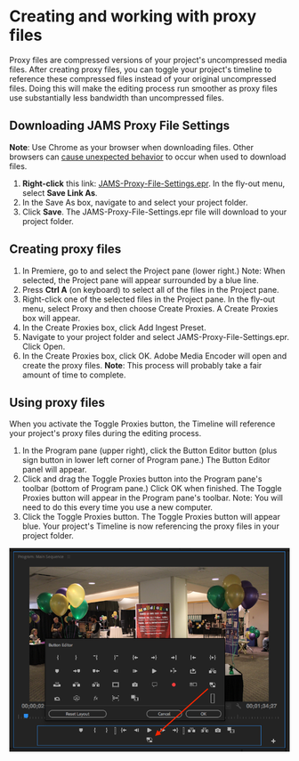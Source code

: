 # Creating and working with proxy files

Proxy files are compressed versions of your project's uncompressed media files. After creating proxy files, you can toggle your project's timeline to reference these compressed files instead of your original uncompressed files. Doing this will make the editing process run smoother as proxy files use substantially less bandwidth than uncompressed files.

## Downloading JAMS Proxy File Settings

**Note**: Use Chrome as your browser when downloading files. Other browsers can [cause unexpected behavior](/troubleshooting/computer-is-trying-to-open-jams-text-template-in-photoshop.md) to occur when used to download files.

1. **Right-click** this link: [JAMS-Proxy-File-Settings.epr](https://jams-downloadable-files.s3-us-west-2.amazonaws.com/templates/JAMS-Proxy-File-Settings.epr). In the fly-out menu, select **Save Link As**.
2. In the Save As box, navigate to and select your project folder.
3. Click **Save**. The JAMS-Proxy-File-Settings.epr file will download to your project folder.

## Creating proxy files

1. In Premiere, go to and select the Project pane \(lower right.\) Note: When selected, the Project pane will appear surrounded by a blue line. 
2. Press **Ctrl A** \(on keyboard\) to select all of the files in the Project pane. 
3. Right-click one of the selected files in the Project pane. In the fly-out menu, select Proxy and then choose Create Proxies. A Create Proxies box will appear. 
4. In the Create Proxies box, click Add Ingest Preset. 
5. Navigate to your project folder and select JAMS-Proxy-File-Settings.epr. Click Open. 
6. In the Create Proxies box, click OK. Adobe Media Encoder will open and create the proxy files. **Note**: This process will probably take a fair amount of time to complete.  

## Using proxy files

When you activate the Toggle Proxies button, the Timeline will reference your project's proxy files during the editing process.

1. In the Program pane \(upper right\), click the Button Editor button \(plus sign button in lower left corner of Program pane.\) The Button Editor panel will appear. 
2. Click and drag the Toggle Proxies button into the Program pane's toolbar \(bottom of Program pane.\) Click OK when finished. The Toggle Proxies button will appear in the Program pane's toolbar. Note: You will need to do this every time you use a new computer. 
3. Click the Toggle Proxies button. The Toggle Proxies button will appear blue. Your project's Timeline is now referencing the proxy files in your project folder. 

![](/assets/adding-toggle-proxies-button.png)


